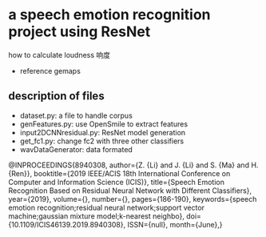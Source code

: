 # a speech emotion recognition project using ResNet
how to calculate loudness 响度

* reference gemaps

## description of files
* dataset.py: a file to handle corpus
* genFeatures.py: use OpenSmile to extract features
* input2DCNNresidual.py: ResNet model generation
* get_fc1.py: change fc2 with three other classifiers
* wavDataGenerator: data formated

@INPROCEEDINGS{8940308,
author={Z. {Li} and J. {Li} and S. {Ma} and H. {Ren}},
booktitle={2019 IEEE/ACIS 18th International Conference on Computer and Information Science (ICIS)},
title={Speech Emotion Recognition Based on Residual Neural Network with Different Classifiers},
year={2019},
volume={},
number={},
pages={186-190},
keywords={speech emotion recognition;residual neural network;support vector machine;gaussian mixture model;k-nearest neighbo},
doi={10.1109/ICIS46139.2019.8940308},
ISSN={null},
month={June},}
